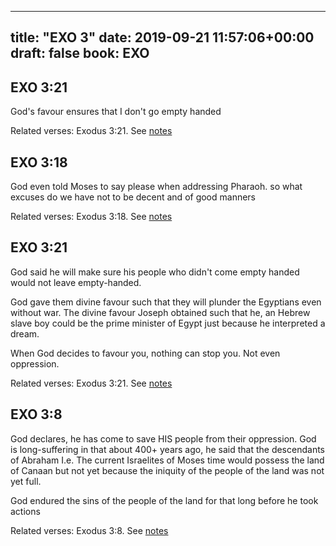 
---
title: "EXO 3"
date: 2019-09-21 11:57:06+00:00
draft: false
book: EXO
---

## EXO 3:21

God's favour ensures that I don't go empty handed

Related verses: Exodus 3:21. See [notes](https://my.bible.com/notes/3258227844497269078)


## EXO 3:18

God even told Moses to say please when addressing Pharaoh. so what excuses do we have not to be decent and of good manners

Related verses: Exodus 3:18. See [notes](https://my.bible.com/notes/3258226414919082308)


## EXO 3:21

God said he will make sure his people who didn't come empty handed would not leave empty-handed. 

God gave them divine favour such that they will plunder the Egyptians even without war. The divine favour Joseph obtained such that he, an Hebrew slave boy could be the prime minister of Egypt just because he interpreted a dream. 

When God decides to favour you, nothing can stop you. Not even oppression.

Related verses: Exodus 3:21. See [notes](https://my.bible.com/notes/2416421576653923043)


## EXO 3:8

God declares,  he has come to save HIS people from their oppression. God is long-suffering in that about 400+ years ago,  he said that the descendants of Abraham I.e. The current Israelites of Moses time would possess the land of Canaan but not yet because the iniquity of the people of the land was not yet full. 

God endured the sins of the people of the land for that long before he took actions

Related verses: Exodus 3:8. See [notes](https://my.bible.com/notes/2416402903335690940)

